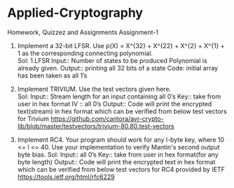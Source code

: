 # Applied-Cryptography
Homework, Quizzez and Assignments
Assignment-1
1.	Implement a 32-bit LFSR. Use 
p(X) = X^{32} + X^{22} + X^{2} + X^{1} +  1
as the corresponding connecting polynomial.           
Sol: 1.LFSR
Input:: Number of states to be produced
Polynomial is already given.
Output:: printing all 32 bits of a state
Code:  initial array has been taken as all 1’s
                            	
2.	Implement TRIVIUM. Use the test vectors given here.    
Sol: Input:: Stream length for an input containing all 0’s
Key:: take from user in hex format
IV :: all 0’s
Output:: Code will print the encrypted text(stream) in hex format which can be verified from below test vectors for Trivium
https://github.com/cantora/avr-crypto-lib/blob/master/testvectors/trivium-80.80.test-vectors
                               
3.	Implement RC4. Your program should work for any l-byte key, where 10 <= l <= 40. Use your implementation to verify Mantin's second output byte bias.
Sol: Input:: all 0’s
Key:: take from user in hex format(for any byte length)
Output:: Code will print the encrypted text in hex format which can be verified from below test vectors for RC4 provided by IETF
https://tools.ietf.org/html/rfc6229
